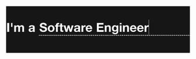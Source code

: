 <div align="center">
	<br>
	<br>
	<br>
	<br>
	<img src="https://raw.githubusercontent.com/DonPage/don.page/master/images/idiot.gif">
	<br>
	<br>
	<br>
	<br>
</div>
